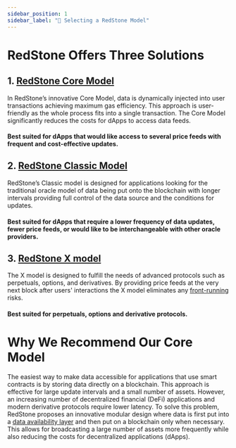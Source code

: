 ```yaml
---
sidebar_position: 1
sidebar_label: "👀 Selecting a RedStone Model"
---
```


# RedStone Offers Three Solutions

## 1. [RedStone Core Model](./models/redstone-core)

In RedStone’s innovative Core Model, data is dynamically injected into user transactions achieving maximum gas efficiency. This approach is user-friendly as the whole process fits into a single transaction. The Core Model significantly reduces the costs for dApps to access data feeds.
#### Best suited for dApps that would like access to several price feeds with frequent and cost-effective updates.


## 2. [RedStone Classic Model](./models/redstone-classic)

RedStone’s Classic model is designed for applications looking for the traditional oracle model of data being put onto the blockchain with longer intervals providing full control of the data source and the conditions for updates.
#### Best suited for dApps that require a lower frequency of data updates, fewer price feeds, or would like to be interchangeable with other oracle providers.


## 3. [RedStone X model](./models/redstone-x)

The X model is designed to fulfill the needs of advanced protocols such as perpetuals, options, and derivatives. By providing price feeds at the very next block after users' interactions the X model eliminates any [front-running](https://hacken.io/discover/front-running/) risks.
#### Best suited for perpetuals, options and derivative protocols.


# Why We Recommend Our Core Model

The easiest way to make data accessible for applications that use smart contracts is by storing data directly on a blockchain. This approach is effective for large update intervals and a small number of assets. However, an increasing number of decentralized financial (DeFi) applications and modern derivative protocols require lower latency. To solve this problem, RedStone proposes an innovative modular design where data is first put into a [data availability layer](https://www.alchemy.com/overviews/data-availability-layer) and then put on a blockchain only when necessary. This allows for broadcasting a large number of assets more frequently while also reducing the costs for decentralized applications (dApps).
